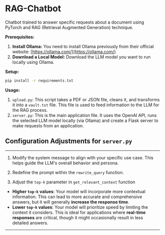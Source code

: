 # RAG-Chatbot

Chatbot trained to answer specific requests about a document using PyTorch and RAG (Retrieval Augmented Generation) technique.

**Prerequisites:**

1.  **Install Ollama:** You need to install Ollama previously from their official website: [https://ollama.com/](https://ollama.com/)
2.  **Download a Local Model:** Download the LLM model you want to run locally using Ollama.

**Setup:**

```bash
pip install -r requirements.txt

```

**Usage:**

1. `upload.py`: This script takes a PDF or JSON file, cleans it, and transforms it into a `vault.txt` file. This file is used to feed information to the LLM for the RAG process.
2. `server.py`: This is the main application file. It uses the OpenAI API, runs the selected LLM model locally (via Ollama) and create a Flask server to make requests from an application.

## Configuration Adjustments for `server.py`

---

1. Modify the system message to align with your specific use case. This helps guide the LLM's overall behavior and persona.

2. Redefine the prompt within the `rewrite_query` function.

3. Adjust the `top-k` parameter in `get_relevant_context` function

* **Higher `top-k` values**: Your model will incorporate more contextual information. This can lead to more accurate and comprehensive answers, but it will generally **increase the response time**.
* **Lower `top-k` values**: Your model will prioritize speed by limiting the context it considers. This is ideal for applications where **real-time responses** are critical, though it might occasionally result in less detailed answers.

---

